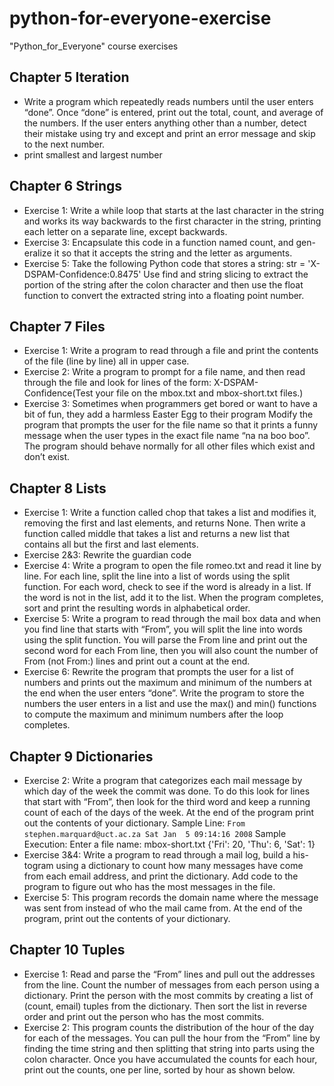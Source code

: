# python-for-everyone-exercise
"Python_for_Everyone" course exercises

## Chapter 5 Iteration
- Write a program which repeatedly reads numbers until the user enters “done”. Once “done” is entered, print out the total, count, and average of the numbers. If the user enters anything other than a number, detect their mistake using try and except and print an error message and skip to the next number.
- print smallest and largest number

## Chapter 6 Strings
- Exercise 1: Write a while loop that starts at the last character in the string and works its way backwards to the first character in the string, printing each letter on a separate line, except backwards.
- Exercise 3: Encapsulate this code in a function named count, and gen- eralize it so that it accepts the string and the letter as arguments.
- Exercise 5: Take the following Python code that stores a string:
str = 'X-DSPAM-Confidence:0.8475'
Use find and string slicing to extract the portion of the string after the colon character and then use the float function to convert the extracted string into a floating point number.

## Chapter 7 Files
- Exercise 1: Write a program to read through a file and print the contents of the file (line by line) all in upper case.
- Exercise 2: Write a program to prompt for a file name, and then read through the file and look for lines of the form: X-DSPAM-Confidence(Test your file on the mbox.txt and mbox-short.txt files.)
- Exercise 3: Sometimes when programmers get bored or want to have a bit of fun, they add a harmless Easter Egg to their program Modify the program that prompts the user for the file name so that it prints a funny message when the user types in the exact file name “na na boo boo”. The program should behave normally for all other files which exist and don’t exist.

## Chapter 8 Lists
- Exercise 1: Write a function called chop that takes a list and modifies it, removing the first and last elements, and returns None. Then write a function called middle that takes a list and returns a new list that contains all but the first and last elements.
- Exercise 2&3: Rewrite the guardian code
- Exercise 4: Write a program to open the file romeo.txt and read it line by line. For each line, split the line into a list of words using the split function. For each word, check to see if the word is already in a list. If the word is not in the list, add it to the list. When the program completes, sort and print the resulting words in alphabetical order.
- Exercise 5: Write a program to read through the mail box data and when you find line that starts with “From”, you will split the line into words using the split function. You will parse the From line and print out the second word for each From line, then you will also count the number of From (not From:) lines and print out a count at the end.
- Exercise 6: Rewrite the program that prompts the user for a list of numbers and prints out the maximum and minimum of the numbers at the end when the user enters “done”. Write the program to store the numbers the user enters in a list and use the max() and min() functions to compute the maximum and minimum numbers after the loop completes.

## Chapter 9 Dictionaries
- Exercise 2: Write a program that categorizes each mail message by which day of the week the commit was done. To do this look for lines that start with “From”, then look for the third word and keep a running count of each of the days of the week. At the end of the program print out the contents of your dictionary.
    Sample Line:
        `From stephen.marquard@uct.ac.za Sat Jan  5 09:14:16 2008`
    Sample Execution:
        Enter a file name: mbox-short.txt
        {'Fri': 20, 'Thu': 6, 'Sat': 1}
- Exercise 3&4: Write a program to read through a mail log, build a his- togram using a dictionary to count how many messages have come from each email address, and print the dictionary. Add code to the program to figure out who has the most messages in the file.
- Exercise 5: This program records the domain name where the message was sent from instead of who the mail came from. At the end of the program, print out the contents of your dictionary.

## Chapter 10 Tuples
- Exercise 1: Read and parse the “From” lines and pull out the addresses from the line. Count the number of messages from each person using a dictionary. Print the person with the most commits by creating a list of (count, email) tuples from the dictionary. Then sort the list in reverse order and print out the person who has the most commits.
- Exercise 2: This program counts the distribution of the hour of the day for each of the messages. You can pull the hour from the “From” line by finding the time string and then splitting that string into parts using the colon character. Once you have accumulated the counts for each hour, print out the counts, one per line, sorted by hour as shown below.

